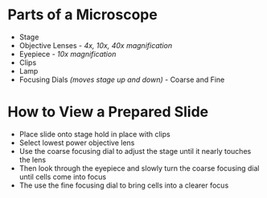 # Parts of a Microscope
- Stage
- Objective Lenses - *4x, 10x, 40x magnification*
- Eyepiece - *10x magnification*
- Clips
- Lamp
- Focusing Dials *(moves stage up and down)* - Coarse and Fine
# How to View a Prepared Slide
- Place slide onto stage hold in place with clips
- Select lowest power objective lens
- Use the coarse focusing dial to adjust the stage until it nearly touches the lens
- Then look through the eyepiece and slowly turn the coarse focusing dial until cells come into focus
- The use the fine focusing dial to bring cells into a clearer focus


